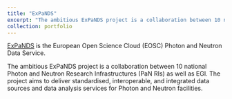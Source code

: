 ```yaml
---
title: "ExPaNDS"
excerpt: "The ambitious ExPaNDS project is a collaboration between 10 national Photon and Neutron Research Infrastructures (PaN RIs) as well as EGI. The project aims to deliver standardised, interoperable, and integrated data sources and data analysis services for Photon and Neutron facilities."
collection: portfolio
---
```


[ExPaNDS](https://expands.eu/) is the European Open Science Cloud (EOSC) Photon and Neutron Data Service.

The ambitious ExPaNDS project is a collaboration between 10 national Photon and Neutron Research Infrastructures (PaN RIs) as well as EGI. The project aims to deliver standardised, interoperable, and integrated data sources and data analysis services for Photon and Neutron facilities.